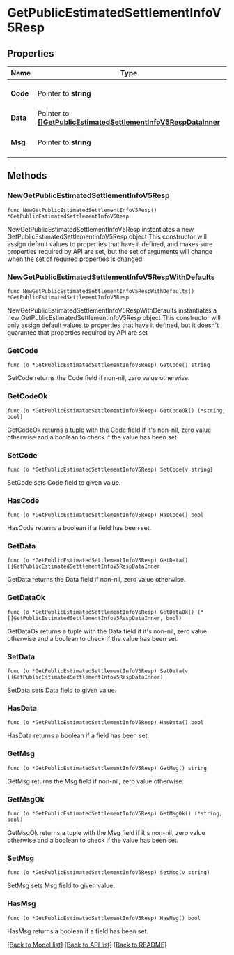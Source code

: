 # GetPublicEstimatedSettlementInfoV5Resp

## Properties

Name | Type | Description | Notes
------------ | ------------- | ------------- | -------------
**Code** | Pointer to **string** |  | [optional] [default to ""]
**Data** | Pointer to [**[]GetPublicEstimatedSettlementInfoV5RespDataInner**](GetPublicEstimatedSettlementInfoV5RespDataInner.md) |  | [optional] 
**Msg** | Pointer to **string** |  | [optional] [default to ""]

## Methods

### NewGetPublicEstimatedSettlementInfoV5Resp

`func NewGetPublicEstimatedSettlementInfoV5Resp() *GetPublicEstimatedSettlementInfoV5Resp`

NewGetPublicEstimatedSettlementInfoV5Resp instantiates a new GetPublicEstimatedSettlementInfoV5Resp object
This constructor will assign default values to properties that have it defined,
and makes sure properties required by API are set, but the set of arguments
will change when the set of required properties is changed

### NewGetPublicEstimatedSettlementInfoV5RespWithDefaults

`func NewGetPublicEstimatedSettlementInfoV5RespWithDefaults() *GetPublicEstimatedSettlementInfoV5Resp`

NewGetPublicEstimatedSettlementInfoV5RespWithDefaults instantiates a new GetPublicEstimatedSettlementInfoV5Resp object
This constructor will only assign default values to properties that have it defined,
but it doesn't guarantee that properties required by API are set

### GetCode

`func (o *GetPublicEstimatedSettlementInfoV5Resp) GetCode() string`

GetCode returns the Code field if non-nil, zero value otherwise.

### GetCodeOk

`func (o *GetPublicEstimatedSettlementInfoV5Resp) GetCodeOk() (*string, bool)`

GetCodeOk returns a tuple with the Code field if it's non-nil, zero value otherwise
and a boolean to check if the value has been set.

### SetCode

`func (o *GetPublicEstimatedSettlementInfoV5Resp) SetCode(v string)`

SetCode sets Code field to given value.

### HasCode

`func (o *GetPublicEstimatedSettlementInfoV5Resp) HasCode() bool`

HasCode returns a boolean if a field has been set.

### GetData

`func (o *GetPublicEstimatedSettlementInfoV5Resp) GetData() []GetPublicEstimatedSettlementInfoV5RespDataInner`

GetData returns the Data field if non-nil, zero value otherwise.

### GetDataOk

`func (o *GetPublicEstimatedSettlementInfoV5Resp) GetDataOk() (*[]GetPublicEstimatedSettlementInfoV5RespDataInner, bool)`

GetDataOk returns a tuple with the Data field if it's non-nil, zero value otherwise
and a boolean to check if the value has been set.

### SetData

`func (o *GetPublicEstimatedSettlementInfoV5Resp) SetData(v []GetPublicEstimatedSettlementInfoV5RespDataInner)`

SetData sets Data field to given value.

### HasData

`func (o *GetPublicEstimatedSettlementInfoV5Resp) HasData() bool`

HasData returns a boolean if a field has been set.

### GetMsg

`func (o *GetPublicEstimatedSettlementInfoV5Resp) GetMsg() string`

GetMsg returns the Msg field if non-nil, zero value otherwise.

### GetMsgOk

`func (o *GetPublicEstimatedSettlementInfoV5Resp) GetMsgOk() (*string, bool)`

GetMsgOk returns a tuple with the Msg field if it's non-nil, zero value otherwise
and a boolean to check if the value has been set.

### SetMsg

`func (o *GetPublicEstimatedSettlementInfoV5Resp) SetMsg(v string)`

SetMsg sets Msg field to given value.

### HasMsg

`func (o *GetPublicEstimatedSettlementInfoV5Resp) HasMsg() bool`

HasMsg returns a boolean if a field has been set.


[[Back to Model list]](../README.md#documentation-for-models) [[Back to API list]](../README.md#documentation-for-api-endpoints) [[Back to README]](../README.md)


